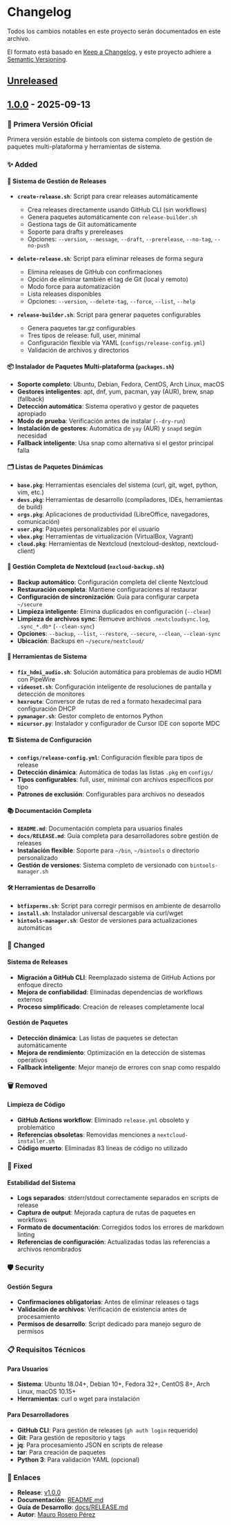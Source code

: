 # Changelog

Todos los cambios notables en este proyecto serán documentados en este archivo.

El formato está basado en [Keep a Changelog](https://keepachangelog.com/es-ES/1.0.0/),
y este proyecto adhiere a [Semantic Versioning](https://semver.org/spec/v2.0.0.html).

## [Unreleased]

## [1.0.0] - 2025-09-13

### 🎉 Primera Versión Oficial

Primera versión estable de bintools con sistema completo de gestión de paquetes multi-plataforma y herramientas de sistema.

### ✨ Added

#### 🚀 Sistema de Gestión de Releases

- **`create-release.sh`**: Script para crear releases automáticamente
  - Crea releases directamente usando GitHub CLI (sin workflows)
  - Genera paquetes automáticamente con `release-builder.sh`
  - Gestiona tags de Git automáticamente
  - Soporte para drafts y prereleases
  - Opciones: `--version`, `--message`, `--draft`, `--prerelease`, `--no-tag`, `--no-push`

- **`delete-release.sh`**: Script para eliminar releases de forma segura
  - Elimina releases de GitHub con confirmaciones
  - Opción de eliminar también el tag de Git (local y remoto)
  - Modo force para automatización
  - Lista releases disponibles
  - Opciones: `--version`, `--delete-tag`, `--force`, `--list`, `--help`

- **`release-builder.sh`**: Script para generar paquetes configurables
  - Genera paquetes tar.gz configurables
  - Tres tipos de release: full, user, minimal
  - Configuración flexible via YAML (`configs/release-config.yml`)
  - Validación de archivos y directorios

#### 📦 Instalador de Paquetes Multi-plataforma (`packages.sh`)

- **Soporte completo**: Ubuntu, Debian, Fedora, CentOS, Arch Linux, macOS
- **Gestores inteligentes**: apt, dnf, yum, pacman, yay (AUR), brew, snap (fallback)
- **Detección automática**: Sistema operativo y gestor de paquetes apropiado
- **Modo de prueba**: Verificación antes de instalar (`--dry-run`)
- **Instalación de gestores**: Automática de `yay` (AUR) y `snapd` según necesidad
- **Fallback inteligente**: Usa snap como alternativa si el gestor principal falla

#### 🗂️ Listas de Paquetes Dinámicas

- **`base.pkg`**: Herramientas esenciales del sistema (curl, git, wget, python, vim, etc.)
- **`devs.pkg`**: Herramientas de desarrollo (compiladores, IDEs, herramientas de build)
- **`orgs.pkg`**: Aplicaciones de productividad (LibreOffice, navegadores, comunicación)
- **`user.pkg`**: Paquetes personalizables por el usuario
- **`vbox.pkg`**: Herramientas de virtualización (VirtualBox, Vagrant)
- **`cloud.pkg`**: Herramientas de Nextcloud (nextcloud-desktop, nextcloud-client)

#### 💾 Gestión Completa de Nextcloud (`nxcloud-backup.sh`)

- **Backup automático**: Configuración completa del cliente Nextcloud
- **Restauración completa**: Mantiene configuraciones al restaurar
- **Configuración de sincronización**: Guía para configurar carpeta `~/secure`
- **Limpieza inteligente**: Elimina duplicados en configuración (`--clean`)
- **Limpieza de archivos sync**: Remueve archivos `.nextcloudsync.log`, `.sync_*.db*` (`--clean-sync`)
- **Opciones**: `--backup`, `--list`, `--restore`, `--secure`, `--clean`, `--clean-sync`
- **Ubicación**: Backups en `~/secure/nextcloud/`

#### 🔧 Herramientas de Sistema

- **`fix_hdmi_audio.sh`**: Solución automática para problemas de audio HDMI con PipeWire
- **`videoset.sh`**: Configuración inteligente de resoluciones de pantalla y detección de monitores
- **`hexroute`**: Conversor de rutas de red a formato hexadecimal para configuración DHCP
- **`pymanager.sh`**: Gestor completo de entornos Python
- **`micursor.py`**: Instalador y configurador de Cursor IDE con soporte MDC

#### 🏗️ Sistema de Configuración

- **`configs/release-config.yml`**: Configuración flexible para tipos de release
- **Detección dinámica**: Automática de todas las listas `.pkg` en `configs/`
- **Tipos configurables**: full, user, minimal con archivos específicos por tipo
- **Patrones de exclusión**: Configurables para archivos no deseados

#### 📚 Documentación Completa

- **`README.md`**: Documentación completa para usuarios finales
- **`docs/RELEASE.md`**: Guía completa para desarrolladores sobre gestión de releases
- **Instalación flexible**: Soporte para `~/bin`, `~/bintools` o directorio personalizado
- **Gestión de versiones**: Sistema completo de versionado con `bintools-manager.sh`

#### 🛠️ Herramientas de Desarrollo

- **`btfixperms.sh`**: Script para corregir permisos en ambiente de desarrollo
- **`install.sh`**: Instalador universal descargable vía curl/wget
- **`bintools-manager.sh`**: Gestor de versiones para actualizaciones automáticas

### 🔄 Changed

#### Sistema de Releases

- **Migración a GitHub CLI**: Reemplazado sistema de GitHub Actions por enfoque directo
- **Mejora de confiabilidad**: Eliminadas dependencias de workflows externos
- **Proceso simplificado**: Creación de releases completamente local

#### Gestión de Paquetes

- **Detección dinámica**: Las listas de paquetes se detectan automáticamente
- **Mejora de rendimiento**: Optimización en la detección de sistemas operativos
- **Fallback inteligente**: Mejor manejo de errores con snap como respaldo

### 🗑️ Removed

#### Limpieza de Código

- **GitHub Actions workflow**: Eliminado `release.yml` obsoleto y problemático
- **Referencias obsoletas**: Removidas menciones a `nextcloud-installer.sh`
- **Código muerto**: Eliminadas 83 líneas de código no utilizado

### 🔧 Fixed

#### Estabilidad del Sistema

- **Logs separados**: stderr/stdout correctamente separados en scripts de release
- **Captura de output**: Mejorada captura de rutas de paquetes en workflows
- **Formato de documentación**: Corregidos todos los errores de markdown linting
- **Referencias de configuración**: Actualizadas todas las referencias a archivos renombrados

### 🛡️ Security

#### Gestión Segura

- **Confirmaciones obligatorias**: Antes de eliminar releases o tags
- **Validación de archivos**: Verificación de existencia antes de procesamiento
- **Permisos de desarrollo**: Script dedicado para manejo seguro de permisos

### 📋 Requisitos Técnicos

#### Para Usuarios

- **Sistema**: Ubuntu 18.04+, Debian 10+, Fedora 32+, CentOS 8+, Arch Linux, macOS 10.15+
- **Herramientas**: curl o wget para instalación

#### Para Desarrolladores

- **GitHub CLI**: Para gestión de releases (`gh auth login` requerido)
- **Git**: Para gestión de repositorio y tags
- **jq**: Para procesamiento JSON en scripts de release
- **tar**: Para creación de paquetes
- **Python 3**: Para validación YAML (opcional)

### 🔗 Enlaces

- **Release**: [v1.0.0](https://github.com/maurorosero/bintools/releases/tag/v1.0.0)
- **Documentación**: [README.md](README.md)
- **Guía de Desarrollo**: [docs/RELEASE.md](docs/RELEASE.md)
- **Autor**: [Mauro Rosero Pérez](https://mauro.rosero.one)

[unreleased]: https://github.com/maurorosero/bintools/compare/v1.0.0...HEAD
[1.0.0]: https://github.com/maurorosero/bintools/releases/tag/v1.0.0
